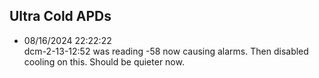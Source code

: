 ## Ultra Cold APDs

- 08/16/2024 22:22:22 <br> dcm-2-13-12:52 was reading -58 now causing alarms. Then disabled cooling on this. Should be quieter now.
